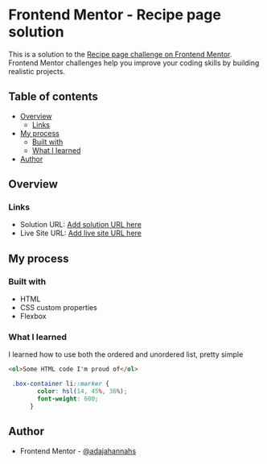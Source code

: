 # Frontend Mentor - Recipe page solution

This is a solution to the [Recipe page challenge on Frontend Mentor](https://www.frontendmentor.io/challenges/recipe-page-KiTsR8QQKm). Frontend Mentor challenges help you improve your coding skills by building realistic projects. 

## Table of contents

- [Overview](#overview)
  - [Links](#links)
- [My process](#my-process)
  - [Built with](#built-with)
  - [What I learned](#what-i-learned)
- [Author](#author)



## Overview


### Links

- Solution URL: [Add solution URL here](https://github.com/adajahannahs/recipe-htmlcss-challenge.git)
- Live Site URL: [Add live site URL here](https://your-live-site-url.com)

## My process

### Built with

- HTML
- CSS custom properties
- Flexbox



### What I learned

I learned how to use both the ordered and unordered list, pretty simple 


```html
<ol>Some HTML code I'm proud of</ol>
```
```css
 .box-container li::marker {
        color: hsl(14, 45%, 36%);
        font-weight: 600;
      }
```


## Author
- Frontend Mentor - [@adajahannahs](https://www.frontendmentor.io/profile/adajahannahs)


